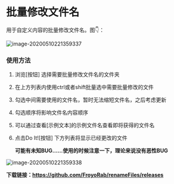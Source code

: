 # 批量修改文件名

用于自定义内容的批量修改文件名。图👇：

![image-20200510221359337](https://s1.ax1x.com/2020/05/10/Y8yEBd.png)

### 使用方法

1. 浏览[按钮] 选择需要批量修改文件名的文件夹

2. 在上方列表内使用ctrl或者shift批量选中需要批量修改的文件

3. 勾选中间需要使用的文件名，暂时无法缩短文件名，之后考虑更新

4. 勾选顺序将影响文件名内容顺序

5. 可以通过查看[示例文本]的示例文件名查看即将获得的文件名

6. 点击Do It![按钮] 下方列表将显示已经更改的文件

   **可能有未知BUG……使用的时候注意一下，理论来说没有恶性BUG**

![image-20200510221359338](https://s1.ax1x.com/2020/05/10/Y8yrDJ.png)

**下载链接：https://github.com/FroyoRab/renameFiles/releases**
